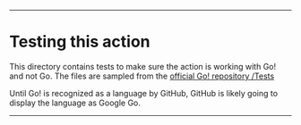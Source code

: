 
***

# Testing this action

This directory contains tests to make sure the action is working with Go! and not Go. The files are sampled from the [official Go! repository /Tests](https://github.com/fgmccabe/go/tree/master/Tests/)

Until Go! is recognized as a language by GitHub, GitHub is likely going to display the language as Google Go.

***
